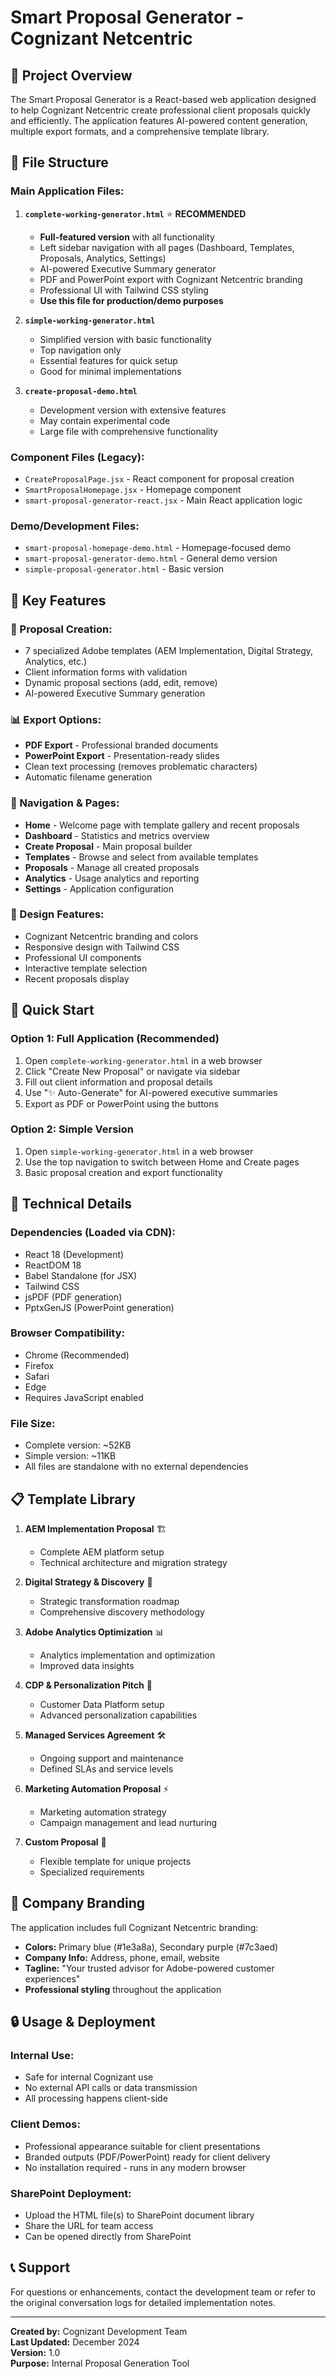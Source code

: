 # Smart Proposal Generator - Cognizant Netcentric

## 🚀 Project Overview

The Smart Proposal Generator is a React-based web application designed to help Cognizant Netcentric create professional client proposals quickly and efficiently. The application features AI-powered content generation, multiple export formats, and a comprehensive template library.

## 📁 File Structure

### **Main Application Files:**

1. **`complete-working-generator.html`** ⭐ **RECOMMENDED**
   - **Full-featured version** with all functionality
   - Left sidebar navigation with all pages (Dashboard, Templates, Proposals, Analytics, Settings)
   - AI-powered Executive Summary generator
   - PDF and PowerPoint export with Cognizant Netcentric branding
   - Professional UI with Tailwind CSS styling
   - **Use this file for production/demo purposes**

2. **`simple-working-generator.html`**
   - Simplified version with basic functionality
   - Top navigation only
   - Essential features for quick setup
   - Good for minimal implementations

3. **`create-proposal-demo.html`**
   - Development version with extensive features
   - May contain experimental code
   - Large file with comprehensive functionality

### **Component Files (Legacy):**
- `CreateProposalPage.jsx` - React component for proposal creation
- `SmartProposalHomepage.jsx` - Homepage component
- `smart-proposal-generator-react.jsx` - Main React application logic

### **Demo/Development Files:**
- `smart-proposal-homepage-demo.html` - Homepage-focused demo
- `smart-proposal-generator-demo.html` - General demo version
- `simple-proposal-generator.html` - Basic version

## 🎯 Key Features

### **📝 Proposal Creation:**
- 7 specialized Adobe templates (AEM Implementation, Digital Strategy, Analytics, etc.)
- Client information forms with validation
- Dynamic proposal sections (add, edit, remove)
- AI-powered Executive Summary generation

### **📊 Export Options:**
- **PDF Export** - Professional branded documents
- **PowerPoint Export** - Presentation-ready slides
- Clean text processing (removes problematic characters)
- Automatic filename generation

### **🧭 Navigation & Pages:**
- **Home** - Welcome page with template gallery and recent proposals
- **Dashboard** - Statistics and metrics overview
- **Create Proposal** - Main proposal builder
- **Templates** - Browse and select from available templates
- **Proposals** - Manage all created proposals
- **Analytics** - Usage analytics and reporting
- **Settings** - Application configuration

### **🎨 Design Features:**
- Cognizant Netcentric branding and colors
- Responsive design with Tailwind CSS
- Professional UI components
- Interactive template selection
- Recent proposals display

## 🚀 Quick Start

### **Option 1: Full Application (Recommended)**
1. Open `complete-working-generator.html` in a web browser
2. Click "Create New Proposal" or navigate via sidebar
3. Fill out client information and proposal details
4. Use "✨ Auto-Generate" for AI-powered executive summaries
5. Export as PDF or PowerPoint using the buttons

### **Option 2: Simple Version**
1. Open `simple-working-generator.html` in a web browser
2. Use the top navigation to switch between Home and Create pages
3. Basic proposal creation and export functionality

## 🔧 Technical Details

### **Dependencies (Loaded via CDN):**
- React 18 (Development)
- ReactDOM 18
- Babel Standalone (for JSX)
- Tailwind CSS
- jsPDF (PDF generation)
- PptxGenJS (PowerPoint generation)

### **Browser Compatibility:**
- Chrome (Recommended)
- Firefox
- Safari
- Edge
- Requires JavaScript enabled

### **File Size:**
- Complete version: ~52KB
- Simple version: ~11KB
- All files are standalone with no external dependencies

## 📋 Template Library

1. **AEM Implementation Proposal** 🏗️
   - Complete AEM platform setup
   - Technical architecture and migration strategy

2. **Digital Strategy & Discovery** 🎯
   - Strategic transformation roadmap
   - Comprehensive discovery methodology

3. **Adobe Analytics Optimization** 📊
   - Analytics implementation and optimization
   - Improved data insights

4. **CDP & Personalization Pitch** 🎨
   - Customer Data Platform setup
   - Advanced personalization capabilities

5. **Managed Services Agreement** 🛠️
   - Ongoing support and maintenance
   - Defined SLAs and service levels

6. **Marketing Automation Proposal** ⚡
   - Marketing automation strategy
   - Campaign management and lead nurturing

7. **Custom Proposal** 🎨
   - Flexible template for unique projects
   - Specialized requirements

## 🏢 Company Branding

The application includes full Cognizant Netcentric branding:
- **Colors:** Primary blue (#1e3a8a), Secondary purple (#7c3aed)
- **Company Info:** Address, phone, email, website
- **Tagline:** "Your trusted advisor for Adobe-powered customer experiences"
- **Professional styling** throughout the application

## 🔒 Usage & Deployment

### **Internal Use:**
- Safe for internal Cognizant use
- No external API calls or data transmission
- All processing happens client-side

### **Client Demos:**
- Professional appearance suitable for client presentations
- Branded outputs (PDF/PowerPoint) ready for client delivery
- No installation required - runs in any modern browser

### **SharePoint Deployment:**
- Upload the HTML file(s) to SharePoint document library
- Share the URL for team access
- Can be opened directly from SharePoint

## 📞 Support

For questions or enhancements, contact the development team or refer to the original conversation logs for detailed implementation notes.

---

**Created by:** Cognizant Development Team  
**Last Updated:** December 2024  
**Version:** 1.0  
**Purpose:** Internal Proposal Generation Tool 